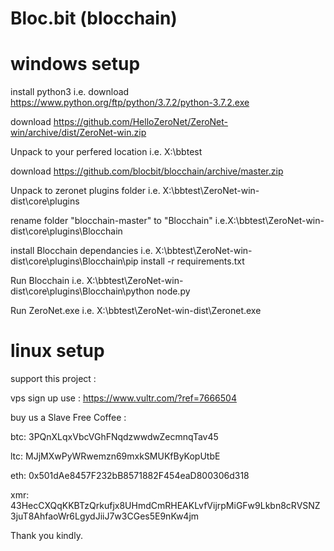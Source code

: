 # Bloc.bit (blocchain)

# windows setup

install python3
i.e. download https://www.python.org/ftp/python/3.7.2/python-3.7.2.exe

download https://github.com/HelloZeroNet/ZeroNet-win/archive/dist/ZeroNet-win.zip

Unpack to your perfered location 
i.e. X:\bbtest 

download https://github.com/blocbit/blocchain/archive/master.zip

Unpack to zeronet plugins folder 
i.e. X:\bbtest\ZeroNet-win-dist\core\plugins

rename folder "blocchain-master" to "Blocchain" 
i.e.X:\bbtest\ZeroNet-win-dist\core\plugins\Blocchain

install Blocchain dependancies 
i.e. X:\bbtest\ZeroNet-win-dist\core\plugins\Blocchain\pip install -r requirements.txt

Run Blocchain
i.e. X:\bbtest\ZeroNet-win-dist\core\plugins\Blocchain\python node.py

Run ZeroNet.exe
i.e. X:\bbtest\ZeroNet-win-dist\Zeronet.exe

# linux setup




support this project :

vps sign up use : https://www.vultr.com/?ref=7666504 

buy us a Slave Free Coffee :

btc:  3PQnXLqxVbcVGhFNqdzwwdwZecmnqTav45

ltc:  MJjMXwPyWRwemzn69mxkSMUKfByKopUtbE

eth:  0x501dAe8457F232bB8571882F454eaD800306d318

xmr:  43HecCXQqKKBTzQrkufjx8UHmdCmRHEAKLvfVijrpMiGFw9Lkbn8cRVSNZ3juT8AhfaoWr6LgydJiiJ7w3CGes5E9nKw4jm

Thank you kindly.

